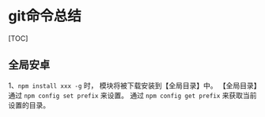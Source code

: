 # git命令总结
[TOC]
## 全局安卓
1、`npm install xxx -g` 时， 模块将被下载安装到【全局目录】中。
【全局目录】通过 `npm config set prefix` 来设置。
通过 `npm config get prefix` 来获取当前设置的目录。